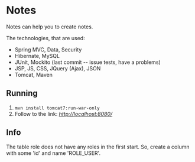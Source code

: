 # Notes
Notes can help you to create notes.

The technologies, that are used:
- Spring MVC, Data, Security
- Hibernate, MySQL
- JUnit, Mockito (last commit -- issue tests, have a problems)
- JSP, JS, CSS, JQuery (Ajax), JSON
- Tomcat, Maven

## Running
1. `mvn install tomcat7:run-war-only`
2. Follow to the link: [_http://localhost:8080/_](http://localhost:8080")

## Info
The table role does not have any roles in the first start. So, create a column with some 'id' and name 'ROLE_USER'.